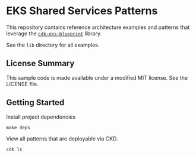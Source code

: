 # EKS Shared Services Patterns

This repository contains reference architecture examples and patterns that leverage the [`cdk-eks-blueprint`](https://github.com/aws-quickstart/quickstart-ssp-amazon-eks) library.

See the `lib` directory for all examples.

## License Summary

This sample code is made available under a modified MIT license. See the LICENSE file.

## Getting Started 

Install project dependencies

```
make deps
```

View all patterns that are deployable via CKD. 

```
cdk ls
```
